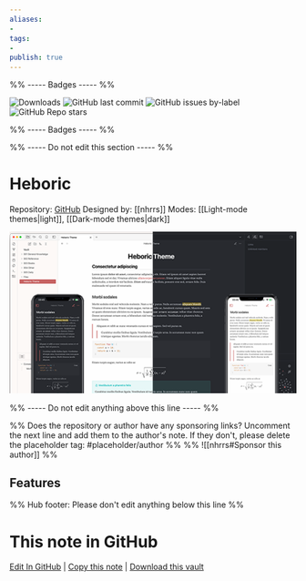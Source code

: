 ```yaml
---
aliases:
- 
tags: 
- 
publish: true
---
```


%% ----- Badges ----- %%

![Downloads](https://img.shields.io/badge/downloads-6034-573E7A?style=for-the-badge&logo=)
![GitHub last commit](https://img.shields.io/github/last-commit/nhrrs/heboric-obsidian?color=573E7A&label=last%20update&logo=github&style=for-the-badge)
![GitHub issues by-label](https://img.shields.io/github/issues/nhrrs/heboric-obsidian/help%20wanted?color=573E7A&logo=github&style=for-the-badge) 
![GitHub Repo stars](https://img.shields.io/github/stars/nhrrs/heboric-obsidian?color=573E7A&logo=github&style=for-the-badge)

%% ----- Badges ----- %%

%% ----- Do not edit this section ----- %%

# Heboric

Repository: [GitHub](https://github.com/nhrrs/heboric-obsidian)
Designed by: [[nhrrs]]
Modes: [[Light-mode themes|light]], [[Dark-mode themes|dark]]



![screenshot](https://github.com/nhrrs/heboric-obsidian/raw/HEAD/screenshots/Heboric-screenshot-sm2.png)

%% ----- Do not edit anything above this line ----- %% 

%% Does the repository or author have any sponsoring links? Uncomment the next line and add them to the author's note. If they don't, please delete the placeholder tag: #placeholder/author %%
%% ![[nhrrs#Sponsor this author]] %%


## Features



%% Hub footer: Please don't edit anything below this line %%

# This note in GitHub

<span class="git-footer">[Edit In GitHub](https://github.dev/obsidian-community/obsidian-hub/blob/main/02%20-%20Community%20Expansions/02.05%20All%20Community%20Expansions/Themes/Heboric.md "git-hub-edit-note") | [Copy this note](https://raw.githubusercontent.com/obsidian-community/obsidian-hub/main/02%20-%20Community%20Expansions/02.05%20All%20Community%20Expansions/Themes/Heboric.md "git-hub-copy-note") | [Download this vault](https://github.com/obsidian-community/obsidian-hub/archive/refs/heads/main.zip "git-hub-download-vault") </span>
